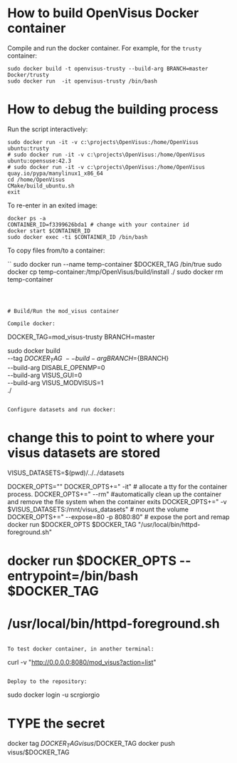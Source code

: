 # How to build OpenVisus Docker container

Compile and run the docker container. For example, for the `trusty` container:

```
sudo docker build -t openvisus-trusty --build-arg BRANCH=master Docker/trusty
sudo docker run  -it openvisus-trusty /bin/bash 
```

# How to debug the building process

Run the script interactively:

```
sudo docker run -it -v c:\projects\OpenVisus:/home/OpenVisus ubuntu:trusty  
# sudo docker run -it -v c:\projects\OpenVisus:/home/OpenVisus ubuntu:opensuse:42.3
# sudo docker run -it -v c:\projects\OpenVisus:/home/OpenVisus quay.io/pypa/manylinux1_x86_64
cd /home/OpenVisus
CMake/build_ubuntu.sh
exit
```

To re-enter in an exited image:

```
docker ps -a
CONTAINER_ID=f3399626bda1 # change with your container id
docker start $CONTAINER_ID 
sudo docker exec -ti $CONTAINER_ID /bin/bash
```

To copy files from/to a container:

``
sudo docker run --name temp-container $DOCKER_TAG /bin/true
sudo docker cp         temp-container:/tmp/OpenVisus/build/install ./
sudo docker rm         temp-container
```



# Build/Run the mod_visus container

Compile docker:

```
DOCKER_TAG=mod_visus-trusty
BRANCH=master

sudo docker build  \
  --tag $DOCKER_TAG  \
  --build-arg BRANCH=${BRANCH} \
  --build-arg DISABLE_OPENMP=0 \
  --build-arg VISUS_GUI=0 \
  --build-arg VISUS_MODVISUS=1 \
  ./
```

Configure datasets and run docker:

```
# change this to point to where your visus datasets are stored
VISUS_DATASETS=$(pwd)/../../datasets

DOCKER_OPTS=""
DOCKER_OPTS+=" -it"  # allocate a tty for the container process.
DOCKER_OPTS+=" --rm" #automatically clean up the container and remove the file system when the container exits
DOCKER_OPTS+=" -v $VISUS_DATASETS:/mnt/visus_datasets" # mount the volume
DOCKER_OPTS+=" --expose=80 -p 8080:80" # expose the port and remap
docker run $DOCKER_OPTS $DOCKER_TAG "/usr/local/bin/httpd-foreground.sh"

# docker run $DOCKER_OPTS --entrypoint=/bin/bash $DOCKER_TAG
# /usr/local/bin/httpd-foreground.sh
```

To test docker container, in another terminal:

```
curl -v "http://0.0.0.0:8080/mod_visus?action=list"
```

Deploy to the repository:

```
sudo docker login -u scrgiorgio
# TYPE the secret <password>

docker tag $DOCKER_TAG visus/$DOCKER_TAG
docker push visus/$DOCKER_TAG
```
